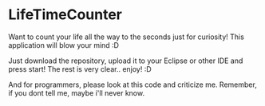 # LifeTimeCounter
Want to count your life all the way to the seconds just for curiosity!  This application will blow your mind :D

Just download the repository, upload it to your Eclipse or other IDE and press start! The rest is very clear.. enjoy! :D


And for programmers, please look at this code and criticize me. Remember, if you dont tell me, maybe i'll never know. 
